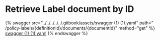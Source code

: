 # Retrieve Label document by ID

{% swagger src="../../../../../.gitbook/assets/swagger (1) (1).yaml" path="
/policy-labels/{definitionId}/documents/{documentId}" method="get" %}
[swagger (1) (1).yaml](<../../../../../.gitbook/assets/swagger (1) (1).yaml>)
{% endswagger %}
